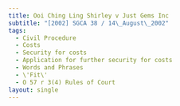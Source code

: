 ```yaml
---
title: Ooi Ching Ling Shirley v Just Gems Inc
subtitle: "[2002] SGCA 38 / 14\_August\_2002"
tags:
  - Civil Procedure
  - Costs
  - Security for costs
  - Application for further security for costs
  - Words and Phrases
  - \'Fit\'
  - O 57 r 3(4) Rules of Court
layout: single
---
```


